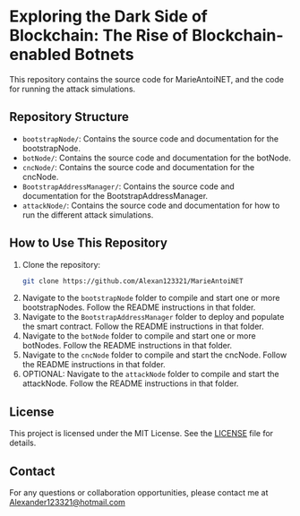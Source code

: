 # Exploring the Dark Side of Blockchain: The Rise of Blockchain-enabled Botnets

This repository contains the source code for MarieAntoiNET, and the code for running the attack simulations.

## Repository Structure

- `bootstrapNode/`: Contains the source code and documentation for the bootstrapNode.
- `botNode/`: Contains the source code and documentation for the botNode.
- `cncNode/`: Contains the source code and documentation for the cncNode.
- `BootstrapAddressManager/`: Contains the source code and documentation for the BootstrapAddressManager.
- `attackNode/`: Contains the source code and documentation for how to run the different attack simulations.

## How to Use This Repository

1. Clone the repository:
    ```bash
    git clone https://github.com/Alexan123321/MarieAntoiNET
    ```
2. Navigate to the `bootstrapNode` folder to compile and start one or more bootstrapNodes. Follow the README instructions in that folder.
3. Navigate to the `BootstrapAddressManager` folder to deploy and populate the smart contract. Follow the README instructions in that folder.
4. Navigate to the `botNode` folder to compile and start one or more botNodes. Follow the README instructions in that folder.
5. Navigate to the `cncNode` folder to compile and start the cncNode. Follow the README instructions in that folder.
6. OPTIONAL: Navigate to the `attackNode` folder to compile and start the attackNode. Follow the README instructions in that folder.

## License

This project is licensed under the MIT License. See the [LICENSE](LICENSE) file for details.

## Contact

For any questions or collaboration opportunities, please contact me at Alexander123321@hotmail.com
